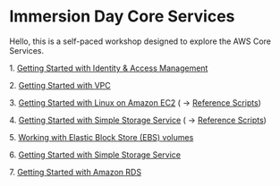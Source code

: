 # Immersion Day Core Services

Hello, this is a self-paced workshop designed to explore the AWS Core Services.

1\. [Getting Started with Identity & Access Management](https://github.com/aurbac/immersion-day-core-services/blob/master/tutorials/IAMHandsOnLab.pdf "Amazon IAM")

2\. [Getting Started with VPC](https://github.com/aurbac/immersion-day-core-services/blob/master/tutorials/VPCFromScratch.md "Amazon VPC")

3\. [Getting Started with Linux on Amazon EC2](https://github.com/aurbac/immersion-day-core-services/blob/master/tutorials/EC2LinuxHandsOnLab.pdf "Amazon EC2")
( -> [Reference Scripts](https://github.com/aurbac/immersion-day-core-services/blob/master/tutorials/EC2LinuxHandsOnLab.txt))

4\. [Getting Started with Simple Storage Service](https://github.com/aurbac/immersion-day-core-services/blob/master/tutorials/S3HandsOnLab.pdf "Amazon S3")
( -> [Reference Scripts](https://github.com/aurbac/immersion-day-core-services/blob/master/tutorials/EBS_HOL.txt))

5\. [Working with Elastic Block Store (EBS) volumes](https://github.com/aurbac/immersion-day-core-services/blob/master/tutorials/EBS_HOL.pdf "Amazon EBS")

6\. [Getting Started with Simple Storage Service](https://github.com/aurbac/immersion-day-core-services/blob/master/tutorials/S3HandsOnLab.pdf "Amazon S3")

7\. [Getting Started with Amazon RDS](https://github.com/aurbac/immersion-day-core-services/blob/master/tutorials/RDS_HOL.pdf "Amazon RDS")


